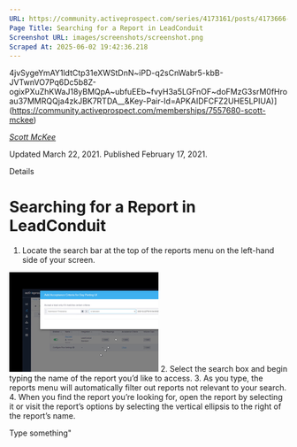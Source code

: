 ```yaml
---
URL: https://community.activeprospect.com/series/4173161/posts/4173666-searching-for-a-report-in-leadconduit
Page Title: Searching for a Report in LeadConduit
Screenshot URL: images/screenshots/screenshot.png
Scraped At: 2025-06-02 19:42:36.218
---
```

4jvSygeYmAY1ldtCtp31eXWStDnN~iPD-q2sCnWabr5-kbB-JVTwnVO7Pq6Dc5b8Z-ogixPXuZhKWaJ18yBMQpA~ubfuEEb~fvyH3a5LGFnOF~doFMzG3srM0fHroau37MMRQQja4zkJBK7RTDA__&Key-Pair-Id=APKAIDFCFZ2UHE5LPIUA)](https://community.activeprospect.com/memberships/7557680-scott-mckee)

[_Scott McKee_](https://community.activeprospect.com/memberships/7557680-scott-mckee)

Updated March 22, 2021. Published February 17, 2021.

Details

# Searching for a Report in LeadConduit

1. Locate the search bar at the top of the reports menu on the left-hand side of your screen.

![](images/image-1.png)
2. Select the search box and begin typing the name of the report you’d like to access.
3. As you type, the reports menu will automatically filter out reports not relevant to your search.
4. When you find the report you’re looking for, open the report by selecting it or visit the report’s options by selecting the vertical ellipsis to the right of the report’s name.

Type something"
